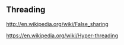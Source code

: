 ## Threading
http://en.wikipedia.org/wiki/False_sharing

https://en.wikipedia.org/wiki/Hyper-threading
